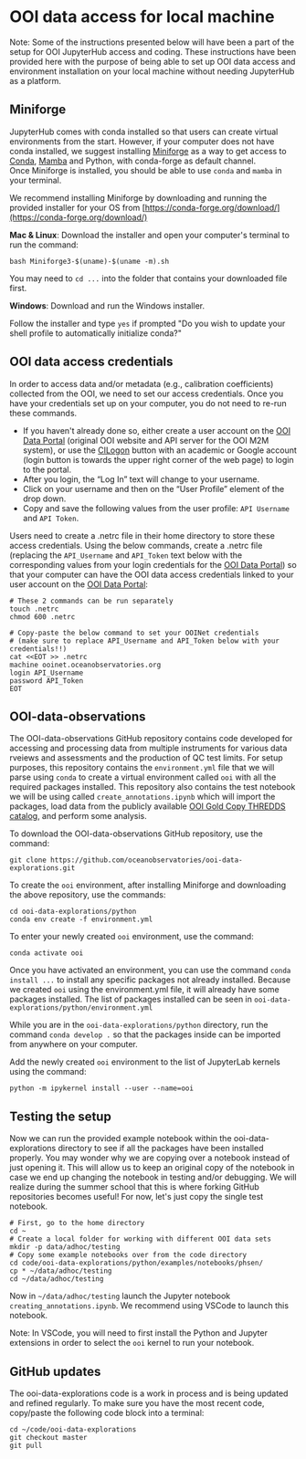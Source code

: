 # OOI data access for local machine

Note: Some of the instructions presented below will have been a part of the setup for OOI JupyterHub access and coding. These instructions have been provided here with the purpose of being able to set up OOI data access and environment installation on your local machine without needing JupyterHub as a platform.

## Miniforge

JupyterHub comes with conda installed so that users can create virtual environments from the start. However, if your computer does not have conda installed, we suggest installing [Miniforge](https://github.com/conda-forge/miniforge) as a way to get access to [Conda](https://conda.io/), [Mamba](https://github.com/mamba-org/mamba) and Python, with conda-forge as default channel.  
Once Miniforge is installed, you should be able to use `conda` and `mamba` in your terminal.  

We recommend installing Miniforge by downloading and running the provided installer for your OS from [https://conda-forge.org/download/](https://conda-forge.org/download/)  

**Mac & Linux**: Download the installer and open your computer's terminal to run the command:
```
bash Miniforge3-$(uname)-$(uname -m).sh
```
You may need to `cd ...` into the folder that contains your downloaded file first.

**Windows**: Download and run the Windows installer.  

Follow the installer and type `yes` if prompted "Do you wish to update your shell profile to automatically initialize conda?" 

## OOI data access credentials

In order to access data and/or metadata (e.g., calibration coefficients) collected from the OOI, we need to set our access credentials. Once you have your credentials set up on your computer, you do not need to re-run these commands.

- If you haven't already done so, either create a user account on the [OOI Data Portal](https://ooinet.oceanobservatories.org/) (original OOI website and API server for the OOI M2M system), or use the [CILogon](https://cilogon.org/) button with an academic or Google account (login button is towards the upper right corner of the web page) to login to the portal.
- After you login, the “Log In” text will change to your username.
- Click on your username and then on the “User Profile” element of the drop down.
- Copy and save the following values from the user profile: `API Username` and `API Token`.

Users need to create a .netrc file in their home directory to store these access credentials. Using the below commands, create a .netrc file (replacing the `API_Username` and `API_Token` text below with the corresponding values from your login credentials for the [OOI Data Portal](https://ooinet.oceanobservatories.org/)) so that your computer can have the OOI data access credentials linked to your user account on the [OOI Data Portal](https://ooinet.oceanobservatories.org/):
```
# These 2 commands can be run separately
touch .netrc
chmod 600 .netrc

# Copy-paste the below command to set your OOINet credentials 
# (make sure to replace API_Username and API_Token below with your credentials!!)
cat <<EOT >> .netrc
machine ooinet.oceanobservatories.org
login API_Username
password API_Token
EOT
```

## OOI-data-observations

The OOI-data-observations GitHub repository contains code developed for accessing and processing data from multiple instruments for various data rveiews and assessments and the production of QC test limits. For setup purposes, this repository contains the `environment.yml` file that we will parse using `conda` to create a virtual environment called `ooi` with all the required packages installed. This repository also contains the test notebook we will be using called `create_annotations.ipynb` which will import the packages, load data from the publicly available [OOI Gold Copy THREDDS catalog](https://thredds.dataexplorer.oceanobservatories.org/thredds/catalog/ooigoldcopy/public/catalog.html), and perform some analysis.

To download the OOI-data-observations GitHub repository, use the command:
```
git clone https://github.com/oceanobservatories/ooi-data-explorations.git
```

To create the `ooi` environment, after installing Miniforge and downloading the above repository, use the commands:
```
cd ooi-data-explorations/python
conda env create -f environment.yml
```

To enter your newly created `ooi` environment, use the command:
```
conda activate ooi
```

Once you have activated an environment, you can use the command `conda install ...` to install any specific packages not already installed. Because we created `ooi` using the environment.yml file, it will already have some packages installed. The list of packages installed can be seen in `ooi-data-explorations/python/environment.yml`

While you are in the `ooi-data-explorations/python` directory, run the command `conda develop .` so that the packages inside can be imported from anywhere on your computer.

Add the newly created `ooi` environment to the list of JupyterLab kernels using the command:
```
python -m ipykernel install --user --name=ooi
```

## Testing the setup

Now we can run the provided example notebook within the ooi-data-explorations directory to see if all the packages have been installed properly. You may wonder why we are copying over a notebook instead of just opening it. This will allow us to keep an original copy of the notebook in case we end up changing the notebook in testing and/or debugging. We will realize during the summer school that this is where forking GitHub repositories becomes useful! For now, let's just copy the single test notebook. 

```
# First, go to the home directory
cd ~
# Create a local folder for working with different OOI data sets
mkdir -p data/adhoc/testing
# Copy some example notebooks over from the code directory
cd code/ooi-data-explorations/python/examples/notebooks/phsen/
cp * ~/data/adhoc/testing
cd ~/data/adhoc/testing
```

Now in `~/data/adhoc/testing` launch the Jupyter notebook `creating_annotations.ipynb`. We recommend using VSCode to launch this notebook.

Note: In VSCode, you will need to first install the Python and Jupyter extensions in order to select the `ooi` kernel to run your notebook.

## GitHub updates

The ooi-data-explorations code is a work in process and is being updated and refined regularly. To make sure
you have the most recent code, copy/paste the following code block into a terminal:
```
cd ~/code/ooi-data-explorations
git checkout master
git pull
```